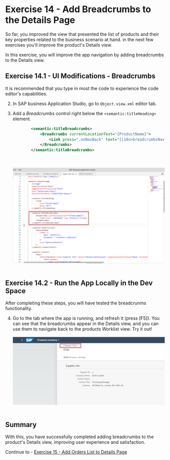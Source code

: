 # Exercise 14 - Add Breadcrumbs to the Details Page

So far, you improved the view that presented the list of products and their key properties related to the business scenario at hand. in the next few exercises you'll improve the product's Details view.

In this exercise, you will improve the app navigation by adding breadcrumbs to the Details view.

## Exercise 14.1 - UI Modifications - Breadcrumbs

It is recommended that you type in most the code to experience the code editor's capabilities.

2. In SAP business Application Studio, go to `Object.view.xml` editor tab.

3. Add a *Breadcrumbs* control right below the `<semantic:titleHeading>` element.
    ```xml
            <semantic:titleBreadcrumbs>
                <Breadcrumbs currentLocationText="{ProductName}">
                    <Link press=".onNavBack" text="{i18n>breadcrumbsNavBackTitle}"></Link>
                </Breadcrumbs>
            </semantic:titleBreadcrumbs>

    ```

    <br><br>![](images/2020-10_BAS_Object_View_Breadcrumbs_.jpg)<br><br>

## Exercise 14.2 - Run the App Locally in the Dev Space

After completing these steps, you will have tested the breadcrunms functionality.

4.	Go to the tab where the app is running, and refresh it (press [F5]). You can see that the breadcrumbs appear in the Details view, and you can use them to navigate back to the products Worklist view. Try it out!
    <br><br>![](images/2020-10_BAS_App_Object_View_After_Breadcrumbs_.jpg)<br><br>


## Summary

With this, you have successfully completed adding breadcrumbs to the product's Details view, improving user experience and satisfaction.

Continue to - [Exercise 15 - Add Orders List to Details Page](../ex15/README.md)
